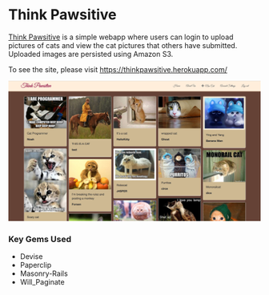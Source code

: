 # Think Pawsitive

[Think Pawsitive](https://thinkpawsitive.herokuapp.com/) is a simple webapp where users can login to upload pictures of cats and view the cat pictures that others have submitted. Uploaded images are persisted using Amazon S3.

To see the site, please visit https://thinkpawsitive.herokuapp.com/

![MarkdownExplorer](image.png)

### Key Gems Used
* Devise
* Paperclip
* Masonry-Rails
* Will_Paginate
